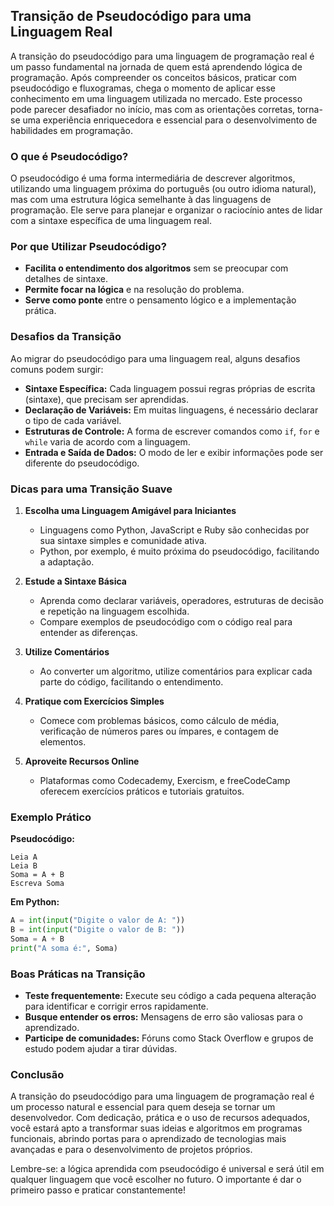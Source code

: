 
## Transição de Pseudocódigo para uma Linguagem Real

A transição do pseudocódigo para uma linguagem de programação real é um passo fundamental na jornada de quem está aprendendo lógica de programação. Após compreender os conceitos básicos, praticar com pseudocódigo e fluxogramas, chega o momento de aplicar esse conhecimento em uma linguagem utilizada no mercado. Este processo pode parecer desafiador no início, mas com as orientações corretas, torna-se uma experiência enriquecedora e essencial para o desenvolvimento de habilidades em programação.

### O que é Pseudocódigo?

O pseudocódigo é uma forma intermediária de descrever algoritmos, utilizando uma linguagem próxima do português (ou outro idioma natural), mas com uma estrutura lógica semelhante à das linguagens de programação. Ele serve para planejar e organizar o raciocínio antes de lidar com a sintaxe específica de uma linguagem real.

### Por que Utilizar Pseudocódigo?

- **Facilita o entendimento dos algoritmos** sem se preocupar com detalhes de sintaxe.
- **Permite focar na lógica** e na resolução do problema.
- **Serve como ponte** entre o pensamento lógico e a implementação prática.

### Desafios da Transição

Ao migrar do pseudocódigo para uma linguagem real, alguns desafios comuns podem surgir:

- **Sintaxe Específica:** Cada linguagem possui regras próprias de escrita (sintaxe), que precisam ser aprendidas.
- **Declaração de Variáveis:** Em muitas linguagens, é necessário declarar o tipo de cada variável.
- **Estruturas de Controle:** A forma de escrever comandos como `if`, `for` e `while` varia de acordo com a linguagem.
- **Entrada e Saída de Dados:** O modo de ler e exibir informações pode ser diferente do pseudocódigo.

### Dicas para uma Transição Suave

1. **Escolha uma Linguagem Amigável para Iniciantes**
   - Linguagens como Python, JavaScript e Ruby são conhecidas por sua sintaxe simples e comunidade ativa.
   - Python, por exemplo, é muito próxima do pseudocódigo, facilitando a adaptação.

2. **Estude a Sintaxe Básica**
   - Aprenda como declarar variáveis, operadores, estruturas de decisão e repetição na linguagem escolhida.
   - Compare exemplos de pseudocódigo com o código real para entender as diferenças.

3. **Utilize Comentários**
   - Ao converter um algoritmo, utilize comentários para explicar cada parte do código, facilitando o entendimento.

4. **Pratique com Exercícios Simples**
   - Comece com problemas básicos, como cálculo de média, verificação de números pares ou ímpares, e contagem de elementos.

5. **Aproveite Recursos Online**
   - Plataformas como Codecademy, Exercism, e freeCodeCamp oferecem exercícios práticos e tutoriais gratuitos.

### Exemplo Prático

**Pseudocódigo:**
```
Leia A
Leia B
Soma = A + B
Escreva Soma
```

**Em Python:**
```python
A = int(input("Digite o valor de A: "))
B = int(input("Digite o valor de B: "))
Soma = A + B
print("A soma é:", Soma)
```

### Boas Práticas na Transição

- **Teste frequentemente:** Execute seu código a cada pequena alteração para identificar e corrigir erros rapidamente.
- **Busque entender os erros:** Mensagens de erro são valiosas para o aprendizado.
- **Participe de comunidades:** Fóruns como Stack Overflow e grupos de estudo podem ajudar a tirar dúvidas.

### Conclusão

A transição do pseudocódigo para uma linguagem de programação real é um processo natural e essencial para quem deseja se tornar um desenvolvedor. Com dedicação, prática e o uso de recursos adequados, você estará apto a transformar suas ideias e algoritmos em programas funcionais, abrindo portas para o aprendizado de tecnologias mais avançadas e para o desenvolvimento de projetos próprios.

Lembre-se: a lógica aprendida com pseudocódigo é universal e será útil em qualquer linguagem que você escolher no futuro. O importante é dar o primeiro passo e praticar constantemente!
```
